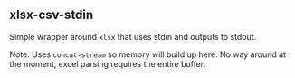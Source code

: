 ## xlsx-csv-stdin

Simple wrapper around `xlsx` that uses stdin and outputs to stdout.

Note: Uses `concat-stream` so memory will build up here. No way around at the moment, excel parsing requires the entire buffer.
